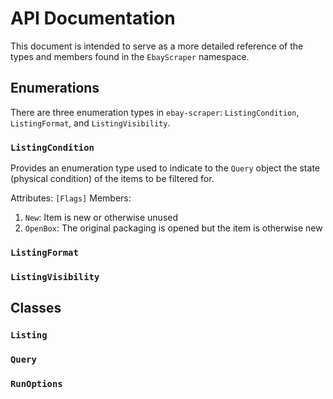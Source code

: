 # API Documentation

This document is intended to serve as a more detailed reference of the types and members found in the `EbayScraper` namespace. 

## Enumerations

There are three enumeration types in `ebay-scraper`: `ListingCondition`, `ListingFormat`, and `ListingVisibility`.

### `ListingCondition`

Provides an enumeration type used to indicate to the `Query` object the state (physical condition) of the items to be filtered for.

Attributes: `[Flags]`
Members:
1. `New`: Item is new or otherwise unused
2. `OpenBox`: The original packaging is opened but the item is otherwise new

### `ListingFormat`

### `ListingVisibility`

## Classes

### `Listing`

### `Query`

### `RunOptions`